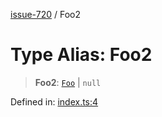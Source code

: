 [issue-720](../README.md) / Foo2

# Type Alias: Foo2

> **Foo2**: [`Foo`](Foo.md) \| `null`

Defined in: [index.ts:4](https://github.com/typedoc2md/typedoc-plugin-markdown-scratchpad/blob/main/issues/720/src/index.ts#L4)
